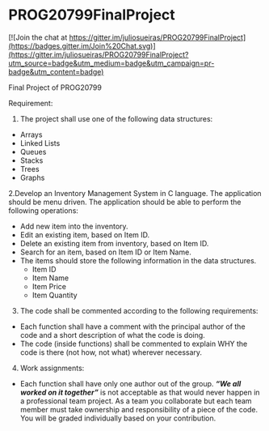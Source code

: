 # PROG20799FinalProject

[![Join the chat at https://gitter.im/juliosueiras/PROG20799FinalProject](https://badges.gitter.im/Join%20Chat.svg)](https://gitter.im/juliosueiras/PROG20799FinalProject?utm_source=badge&utm_medium=badge&utm_campaign=pr-badge&utm_content=badge)

Final Project of PROG20799

Requirement:

1. The project shall use one of the following data structures:
  - Arrays
  - Linked Lists
  - Queues
  - Stacks
  - Trees
  - Graphs
  
2.Develop an Inventory Management System in C language. The application should be menu
driven. The application should be able to perform the following operations:
  - Add new item into the inventory.
  - Edit an existing item, based on Item ID.
  - Delete an existing item from inventory, based on Item ID.
  - Search for an item, based on Item ID or Item Name.
  - The items should store the following information in the data structures.
    - Item ID
    - Item Name
    - Item Price
    - Item Quantity
    
3. The code shall be commented according to the following requirements:
  - Each function shall have a comment with the principal author of the code and a short
description of what the code is doing.
  - The code (inside functions) shall be commented to explain WHY the code is there (not
how, not what) wherever necessary.

4. Work assignments:
  - Each function shall have only one author out of the group. ***“We all worked on it
together”*** is not acceptable as that would never happen in a professional team project.
As a team you collaborate but each team member must take ownership and
responsibility of a piece of the code. You will be graded individually based on your
contribution.
